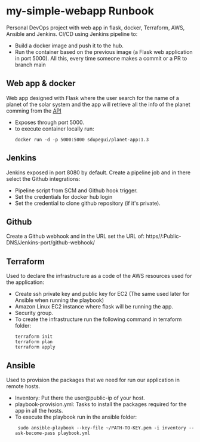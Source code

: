 # my-simple-webapp Runbook
Personal DevOps project with web app in flask, docker, Terraform, AWS, Ansible and Jenkins.
CI/CD using Jenkins pipeline to:
- Build a docker image and push it to the hub.
- Run the container based on the previous image (a Flask web application in port 5000).
 All this, every time someone makes a commit or a PR to branch main
 
## Web app & docker
Web app designed with Flask where the user search for the name of a planet of the solar system and the app will retrieve all the info of the planet comming from the [API](https://api.le-systeme-solaire.net/swagger/)
- Exposes through port 5000.
- to execute container locally run: 
    ```
    docker run -d -p 5000:5000 sdupegui/planet-app:1.3
    ```
    
## Jenkins
Jenkins exposed in port 8080 by default. Create a pipeline job and in there select the Github integrations:
- Pipeline script from SCM and Github hook trigger.
- Set the credentials for docker hub login
- Set the credential to clone github repository (if it's private).

## Github
Create a Github webhook and in the URL set the URL of: https//:Public-DNS/Jenkins-port/github-webhook/

## Terraform
Used to declare the infrastructure as a code of the AWS resources used for the application:
- Create ssh private key and public key for EC2 (The same used later for Ansible when running the playbook)
- Amazon Linux EC2 instance where flask will be running the app.
- Security group.
- To create the infrastructure run the following command in terraform folder:
    ```
    terraform init
    terraform plan
    terraform apply    
    ```

## Ansible
Used to provision the packages that we need for run our application in remote hosts.
- Inventory: Put there the user@public-ip of your host.
- playbook-provision.yml: Tasks to install the packages required for the app in all the hosts.
- To execute the playbook run in the ansible folder:
   ```
    sudo ansible-playbook --key-file ~/PATH-TO-KEY.pem -i inventory --ask-become-pass playbook.yml       
   ```

